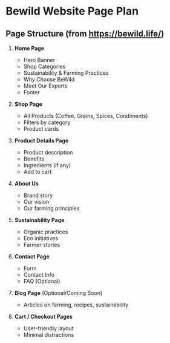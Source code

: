 # Bewild Website Page Plan

## Page Structure (from https://bewild.life/)

1. **Home Page**
   - Hero Banner
   - Shop Categories
   - Sustainability & Farming Practices
   - Why Choose BeWild
   - Meet Our Experts
   - Footer

2. **Shop Page**
   - All Products (Coffee, Grains, Spices, Condiments)
   - Filters by category
   - Product cards

3. **Product Details Page**
   - Product description
   - Benefits
   - Ingredients (if any)
   - Add to cart

4. **About Us**
   - Brand story
   - Our vision
   - Our farming principles

5. **Sustainability Page**
   - Organic practices
   - Eco initiatives
   - Farmer stories

6. **Contact Page**
   - Form
   - Contact Info
   - FAQ (Optional)

7. **Blog Page** (Optional/Coming Soon)
   - Articles on farming, recipes, sustainability

8. **Cart / Checkout Pages**
   - User-friendly layout
   - Minimal distractions